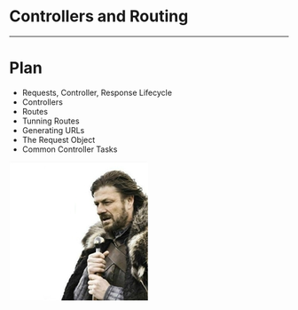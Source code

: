 # Controllers and Routing

---

# Plan

*   Requests, Controller, Response Lifecycle
*   Controllers
*   Routes
*   Tunning Routes
*   Generating URLs
*   The Request Object
*   Common Controller Tasks

![Brace Yourself](../img/braceYourself.jpg)

